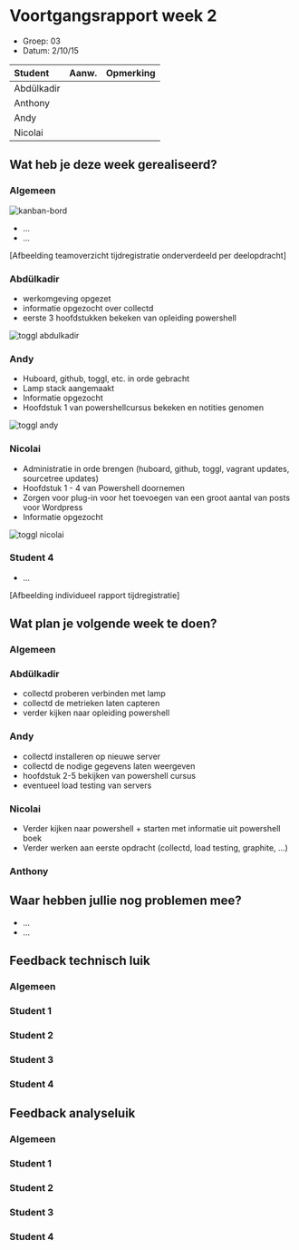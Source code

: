 # Voortgangsrapport week 2

* Groep: 03
* Datum: 2/10/15

| Student  | Aanw. | Opmerking |
| :---     | :---  | :---      |
| Abdülkadir |       |           |
| Anthony |       |           |
| Andy |       |           |
| Nicolai |       |           |

## Wat heb je deze week gerealiseerd?

### Algemeen

![kanban-bord](https://github.com/HoGentTIN/ops3-g03/blob/master/weekrapport/image/week2_kanban.PNG)

* ...
* ...

[Afbeelding teamoverzicht tijdregistratie onderverdeeld per deelopdracht]

### Abdülkadir

* werkomgeving opgezet
* informatie opgezocht over collectd
* eerste 3 hoofdstukken bekeken van opleiding powershell

![toggl abdulkadir](https://github.com/HoGentTIN/ops3-g03/blob/master/weekrapport/image/week2_toggl_abdulkadir.PNG)

### Andy

* Huboard, github, toggl, etc. in orde gebracht
* Lamp stack aangemaakt
* Informatie opgezocht
* Hoofdstuk 1 van powershellcursus bekeken en notities genomen

![toggl andy](https://github.com/HoGentTIN/ops3-g03/blob/master/weekrapport/image/week2_toggl_andy.PNG)

### Nicolai

* Administratie in orde brengen (huboard, github, toggl, vagrant updates, sourcetree updates)
* Hoofdstuk 1 - 4 van Powershell doornemen
* Zorgen voor plug-in voor het toevoegen van een groot aantal van posts voor Wordpress
* Informatie opgezocht

![toggl nicolai](https://github.com/HoGentTIN/ops3-g03/blob/master/weekrapport/image/week2_toggl_nicolai.PNG)

### Student 4

* ...

[Afbeelding individueel rapport tijdregistratie]

## Wat plan je volgende week te doen?

### Algemeen
### Abdülkadir
* collectd proberen verbinden met lamp
* collectd de metrieken laten capteren
* verder kijken naar opleiding powershell

### Andy
* collectd installeren op nieuwe server
* collectd de nodige gegevens laten weergeven
* hoofdstuk 2-5 bekijken van powershell cursus
* eventueel load testing van servers

### Nicolai
* Verder kijken naar powershell + starten met informatie uit powershell boek
* Verder werken aan eerste opdracht (collectd, load testing, graphite, ...)

### Anthony

## Waar hebben jullie nog problemen mee?

* ...
* ...

## Feedback technisch luik

### Algemeen

### Student 1
### Student 2
### Student 3
### Student 4

## Feedback analyseluik

### Algemeen

### Student 1
### Student 2
### Student 3
### Student 4

